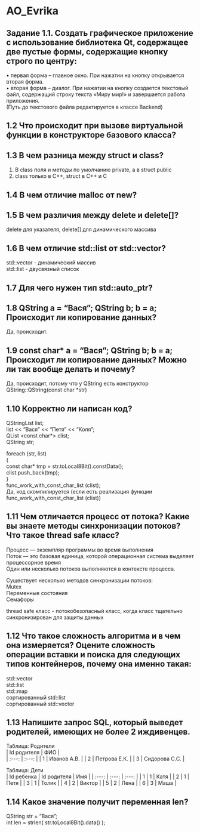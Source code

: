 # AO_Evrika
## Задание 1.1. Создать графическое приложение с использование библиотека Qt, содержащее две пустые формы, содержащие кнопку строго по центру:
•	первая форма – главное окно. При нажатии на кнопку открывается вторая форма. <br/>
•	вторая форма – диалог. При нажатии на кнопку создается текстовый файл, содержащий строку текста «Миру мир!» и завершается работа приложения.
<br/> (Путь до текстового файла редактируется в классе Backend)

## 1.2 Что происходит при вызове виртуальной функции в конструкторе базового класса?
## 1.3 В чем разница между struct и class? 
1) В class поля и методы по умолчанию private, а в struct public
2) class только в С++, struct в С++ и С

## 1.4 В чем отличие malloc от new?

## 1.5 В чем различия между delete и delete[]?
delete для указателя, delete[] для динамического массива

## 1.6 В чем отличие std::list<T> от std::vector<T>?
std::vector - динамический массив <br/>
std::list - двусвязный список <br/>

## 1.7 Для чего нужен тип std::auto_ptr<T>?

## 1.8 QString a = “Вася”; QString b; b = a; Происходит ли копирование данных? 
Да, происходит.

## 1.9 const char* a = “Вася”; QString b; b = a; Происходит ли копирование данных? Можно ли так вообще делать и почему?
Да, происходит, потому что у QString есть конструктор QString::QString(const char *str) <br/>

## 1.10 Корректно ли написан код? 
QStringList list; <br/>
list << “Вася” << “Петя” << “Коля”; <br/>
QList <const char*> clist; <br/>
QString str; <br/>

foreach (str, list) <br/>
{ <br/>
	const char* tmp = str.toLocal8Bit().constData(); <br/>
clist.push_back(tmp); <br/>
} <br/>
func_work_with_const_char_list (clist); <br/>
Да, код скомпилируется (если есть реализация функции func_work_with_const_char_list (clist))

## 1.11 Чем отличается процесс от потока? Какие вы знаете методы синхронизации потоков? Что такое thread safe класс?
Процесс — экземпляр программы во время выполнения <br/>
Поток — это базовая единица, которой операционная система выделяет процессорное время  <br/>
Один или несколько потоков выполняются в контексте процесса.   <br/>

Существует несколько методов синхронизации потоков:  <br/>
Mutex <br/>
Переменные состояния <br/>
Семафоры <br/>

thread safe класс - потокобезопасный класс, когда класс тщательно синхронизирован для защиты данных


## 1.12 Что такое сложность алгоритма и в чем она измеряется? Оцените сложность операции вставки и поиска для следующих типов контейнеров, почему она именно такая:
std::vector <br/>
std::list <br/>
std::map <br/>
сортированный std::list <br/>
сортированный std::vector <br/>
## 1.13 Напишите запрос SQL, который выведет родителей, имеющих не более 2 иждивенцев. 
Таблица: Родители <br/>
| Id родителя | ФИО    |  
| :---:   | :---: |
| 1 | Иванов А.В.  | 
| 2 | Петрова Е.К.  | 
| 3 | Сидорова С.С.  | 

Таблица: Дети <br/>
| Id ребенка | Id родителя    | Имя    |
| :---:   | :---: | :---: |
| 1 | 1  | Катя  | 
| 2 | 1  | Петя  |
| 3 | 1  | Толик |
| 4 | 2  | Виктор |
| 5 | 2  | Лена |
| 6 | 3  | Маша |

## 1.14 Какое значение получит переменная len?
QString str = “Вася”;  <br/>
int len = strlen( str.toLocal8Bit().data() ); <br/>






